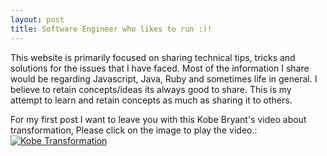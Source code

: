 ```yaml
---
layout: post
title: Software Engineer who likes to run :)!
---
```


This website is primarily focused on sharing technical tips, tricks and solutions for the issues that I have faced. Most of the information I share would be regarding Javascript, Java, Ruby and sometimes life in general. I believe to retain concepts/ideas its always good to share. This is my attempt to learn and retain concepts as much as sharing it to others.

For my first post I want to leave you with this Kobe Bryant's video about transformation, Please click on the image to play the video.:
[![Kobe Transformation](http://img.youtube.com/vi/4h2p08AfaQ8/0.jpg)](http://www.youtube.com/watch?v=4h2p08AfaQ8?t=46s)
